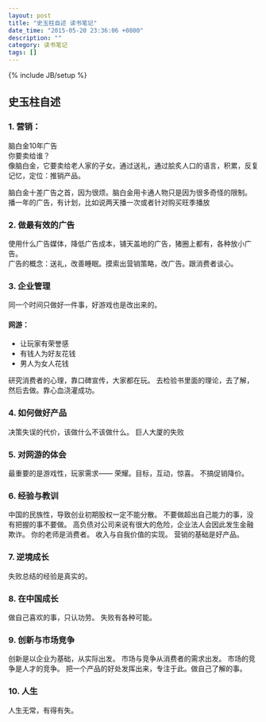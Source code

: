 ```yaml
---
layout: post
title: "史玉柱自述 读书笔记"
date_time: "2015-05-20 23:36:06 +0800"
description: ""
category: 读书笔记
tags: []
---
```

{% include JB/setup %}

## 史玉柱自述

### 1. 营销：
脑白金10年广告  
你要卖给谁？  
像脑白金，它要卖给老人家的子女。通过送礼，通过脍炙人口的语言，积累，反复记忆，定位：推销产品。

脑白金十差广告之首，因为很烦。脑白金用卡通人物只是因为很多奇怪的限制。
播一年的广告，有计划，比如说两天播一次或者针对购买旺季播放

### 2. 做最有效的广告
使用什么广告媒体，降低广告成本，铺天盖地的广告，猪圈上都有，各种放小广告。  
广告的概念：送礼，改善睡眠。摸索出营销策略，改广告。跟消费者谈心。

### 3. 企业管理
同一个时间只做好一件事，好游戏也是改出来的。

#### 网游：
- 让玩家有荣誉感 
- 有钱人为好友花钱
- 男人为女人花钱

研究消费者的心理，靠口碑宣传，大家都在玩。
去检验书里面的理论，去了解，然后去做。靠心血浇灌成功。

### 4. 如何做好产品
决策失误的代价，该做什么不该做什么。
巨人大厦的失败

### 5. 对网游的体会
最重要的是游戏性，玩家需求—— 荣耀。目标，互动，惊喜。
不搞促销降价。

### 6. 经验与教训
中国的民族性，导致创业初期股权一定不能分散。
不要做超出自己能力的事，没有把握的事不要做。
高负债对公司来说有很大的危险，企业法人会因此发生金融欺诈。
你的老师是消费者。
收入与自我价值的实现。
营销的基础是好产品。

### 7. 逆境成长
失败总结的经验是真实的。

### 8. 在中国成长
做自己喜欢的事，只认功劳。
失败有各种可能。

### 9. 创新与市场竞争
创新是以企业为基础，从实际出发。
市场与竞争从消费者的需求出发。
市场的竞争是人才的竞争。
把一个产品的好处发挥出来，专注于此。做自己了解的事。

### 10. 人生
人生无常，有得有失。